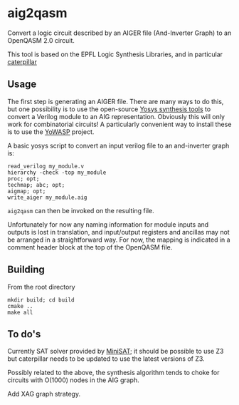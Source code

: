 # aig2qasm

Convert a logic circuit described by an AIGER file (And-Inverter Graph) to an OpenQASM 2.0 circuit.

This tool is based on the EPFL Logic Synthesis Libraries, and in particular [caterpillar](https://github.com/gmeuli/caterpillar)

## Usage

The first step is generating an AIGER file. There are many ways to do this, but one possibility is to use the open-source [Yosys synthesis tools](https://yosyshq.net/yosys/documentation.html) to convert a Verilog module to an AIG representation. Obviously this will only work for combinatorial circuits! A particularly convenient way to install these is to use the [YoWASP](https://yowasp.org) project.

A basic yosys script to convert an input verilog file to an and-inverter graph is:

```
read_verilog my_module.v
hierarchy -check -top my_module
proc; opt;
techmap; abc; opt;
aigmap; opt;
write_aiger my_module.aig
``` 

`aig2qasm` can then be invoked on the resulting file. 

Unfortunately for now any naming information for module inputs and outputs is lost in translation, and input/output registers and ancillas may not be arranged in a straightforward way. For now, the mapping is indicated in a comment header block at the top of the OpenQASM file.

## Building

From the root directory
```
mkdir build; cd build
cmake ..
make all
``` 

## To do's

Currently SAT solver provided by [MiniSAT](https://minisat.se/Main.html); it should be possible to use Z3 but caterpillar needs to be updated to use the latest versions of Z3. 

Possibly related to the above, the synthesis algorithm tends to choke for circuits with O(1000) nodes in the AIG graph. 

Add XAG graph strategy.